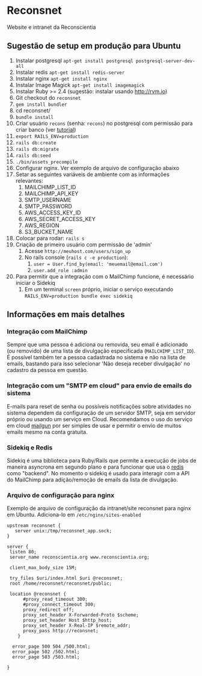 # Reconsnet

Website e intranet da Reconscientia


## Sugestão de setup em produção para Ubuntu

1. Instalar postgresql `apt-get install postgresql postgresql-server-dev-all`
1. Instalar redis `apt-get install redis-server`
1. Instalar nginx `apt-get install nginx`
1. Instalar Image Magick `apt-get install imagemagick`
1. Instalar Ruby >= 2.4 (sugestão: instalar usando http://rvm.io)
1. Git checkout do `reconsnet`
1. `gem install bundler`
1. cd reconsnet/
1. `bundle install`
1. Criar usuário `recons` (senha: `recons`) no postgresql com permissão para criar banco (ver [tutorial](https://www.vivaolinux.com.br/dica/Criacao-de-1edeg;-super-usuario-no-PostgreSQL))
1. `export RAILS_ENV=production`
1. `rails db:create`
1. `rails db:migrate`
1. `rails db:seed`
1. `./bin/assets_precompile`
1. Configurar nginx. Ver exemplo de arquivo de configuração abaixo
1. Setar as seguintes variáveis de ambiente com as informações relevantes:
    1. MAILCHIMP_LIST_ID
    1. MAILCHIMP_API_KEY
    1. SMTP_USERNAME
    1. SMTP_PASSWORD
    1. AWS_ACCESS_KEY_ID
    1. AWS_SECRET_ACCESS_KEY
    1. AWS_REGION
    1. S3_BUCKET_NAME
1. Colocar para rodar: `rails s`
1. Criação de primeiro usuário com permissão de 'admin'
    1. Acesse `http://meuhost.com/users/sign_up`
    1. No rails console (`rails c -e production`): 
        1. `user = User.find_by(email: 'meuemail@email.com')`
        1. `user.add_role :admin`
1. Para permitir que a integração com o MailChimp funcione, é necessário iniciar o Sidekiq
    1. Em um terminal `screen` próprio, iniciar o serviço executando `RAILS_ENV=production bundle exec sidekiq`



## Informações em mais detalhes

### Integração com MailChimp

Sempre que uma pessoa é adiciona ou removida, seu email é adicionado (ou removido) de uma lista de divulgação
especificada (`MAILCHIMP_LIST_ID`). É possível também ter a pessoa cadastrada no sistema e não na lista de emails,
bastando para isso selecionar 'Não deseja receber divulgação' no cadastro da pessoa em questão.

### Integração com um "SMTP em cloud" para envio de emails do sistema

E-mails para reset de senha ou possíveis notificações sobre atividades no sistema dependem da configuração de 
um servidor SMTP, seja em servidor próprio ou usando um serviço em Cloud. Recomendamos o uso do serviço em cloud 
[mailgun](http://mailgun.com) por ser simples de usar e permitir o envio de muitos emails mesmo na conta gratuita.

### Sidekiq e Redis

Sidekiq é uma biblioteca para Ruby/Rails que permite a execução de jobs de maneira asyncrona em segundo plano 
e para funcionar que usa o [redis](http://redis.io) como "backend". No momento o sidekiq é usado para interagir com a API do 
MailChimp para adição/remoção de emails da lista de divulgação.

### Arquivo de configuração para nginx

Exemplo de arquivo de configuração da intranet/site reconsnet para nginx em Ubuntu. 
Adiciona-lo em `/etc/nginx/sites-enabled`

```
upstream reconsnet {
   server unix:/tmp/reconsnet_app.sock;
}

server {
 listen 80;
 server_name reconscientia.org www.reconscientia.org;

 client_max_body_size 15M;

 try_files $uri/index.html $uri @reconsnet;
 root /home/reconsnet/reconsnet/public;

 location @reconsnet {
      #proxy_read_timeout 300;
      #proxy_connect_timeout 300;
      proxy_redirect off;
      proxy_set_header X-Forwarded-Proto $scheme;
      proxy_set_header Host $http_host;
      proxy_set_header X-Real-IP $remote_addr;
      proxy_pass http://reconsnet;
    }

  error_page 500 504 /500.html;
  error_page 502 /502.html;
  error_page 503 /503.html;

}
```